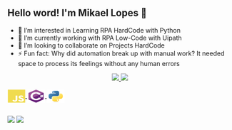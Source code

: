 ## Hello word! I'm Mikael Lopes 👋

- 🤖 I’m interested in Learning RPA HardCode with Python
- 🌱 I’m currently working with RPA Low-Code with Uipath
- 💞️ I’m looking to collaborate on Projects HardCode
- ⚡ Fun fact: Why did automation break up with manual work? It needed space to process its feelings without any human errors

<div align="center">
  <a href="https://github.com/MikaelL0pes">
  <img height="180em" src="https://github-readme-stats.vercel.app/api?username=MikaelL0pes&show_icons=true&theme=dark&include_all_commits=true&count_private=true"/>
  <img height="180em" src="https://github-readme-stats.vercel.app/api/top-langs/?username=MikaelL0pes&layout=compact&langs_count=7&theme=dark"/>
  </div>

  <div style="display: inline_block"><br>
  <img align="center" alt="Rafa-Js" height="30" width="40" src="https://raw.githubusercontent.com/devicons/devicon/master/icons/javascript/javascript-plain.svg">
  <img align="center" alt="Rafa-Csharp" height="30" width="40" src="https://raw.githubusercontent.com/devicons/devicon/master/icons/csharp/csharp-original.svg">
   <img align="center" alt="Rafa-Python" height="30" width="40" src="https://raw.githubusercontent.com/devicons/devicon/master/icons/python/python-original.svg">

</div>
  
  
  ##
  
  
  <div> 
 
  
  <a href="https://www.linkedin.com/in/mikael-lopes-403487212/" target="_blank"><img src="https://img.shields.io/badge/-LinkedIn-%230077B5?style=for-the-badge&logo=linkedin&logoColor=white" target="_blank"></a>
  <a href = "mailto:mikaelslopesit@gmail.com"><img src="https://img.shields.io/badge/Gmail-D14836?style=for-the-badge&logo=gmail&logoColor=white" target="_blank"></a>
     
    
